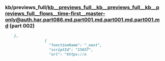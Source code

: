 ### kb/previews_full/kb__previews_full__kb__previews_full__kb__previews_full__flows__time-first__master-only@auth.har.part086.md.part001.md.part001.md.part001.md (part 002)

```md
    },
                  {
                    "functionName": "_next",
                    "scriptId": "15657",
                    "url": "https://n
```

```
